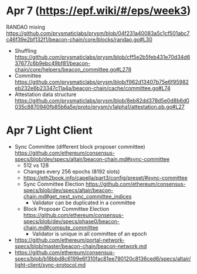 
# Apr 7 (https://epf.wiki/#/eps/week3)
RANDAO mixing https://github.com/prysmaticlabs/prysm/blob/04f231a40083a5c1cf501abc7c46f39e2bf132f1/beacon-chain/core/blocks/randao.go#L30
- Shuffling https://github.com/prysmaticlabs/prysm/blob/cff5e2b5feb431e70d34d637677c6b9ebc49bf81/beacon-chain/core/helpers/beacon_committee.go#L278
- Committee https://github.com/prysmaticlabs/prysm/blob/f962d13407b75e6f95982eb232e6b23347c11a4a/beacon-chain/cache/committee.go#L74
- Attestation data structure https://github.com/prysmaticlabs/prysm/blob/8eb82dd378d5e0d8b6d0035c8870940fb85b6a5e/proto/prysm/v1alpha1/attestation.pb.go#L27

# Apr 7 Light Client
- Sync Committee (different block proposer committee) https://github.com/ethereum/consensus-specs/blob/dev/specs/altair/beacon-chain.md#sync-committee
  - 512 vs 128
  - Changes every 256 epochs (8192 slots)
  - https://eth2book.info/capella/part3/config/preset/#sync-committee
  - Sync Committee Election https://github.com/ethereum/consensus-specs/blob/dev/specs/altair/beacon-chain.md#get_next_sync_committee_indices
    - Validator can be duplicated in a committee
  - Block Proposer Committee Election https://github.com/ethereum/consensus-specs/blob/dev/specs/phase0/beacon-chain.md#compute_committee
    - Validator is unique in all committee of an epoch
- https://github.com/ethereum/portal-network-specs/blob/master/beacon-chain/beacon-network.md
- https://github.com/ethereum/consensus-specs/blob/b18bbd8c6199e6f310fac81ee790120c8136ced6/specs/altair/light-client/sync-protocol.md
